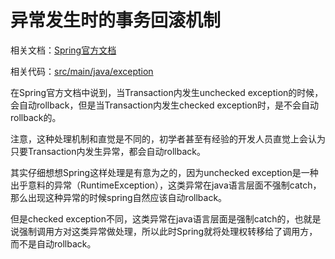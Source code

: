 # 异常发生时的事务回滚机制

相关文档：[Spring官方文档](http://docs.spring.io/spring/docs/current/spring-framework-reference/htmlsingle/#transaction-declarative-rolling-back)

相关代码：[src/main/java/exception](src/main/java/exception)

在Spring官方文档中说到，当Transaction内发生unchecked exception的时候，会自动rollback，但是当Transaction内发生checked exception时，是不会自动rollback的。

注意，这种处理机制和直觉是不同的，初学者甚至有经验的开发人员直觉上会认为只要Transaction内发生异常，都会自动rollback。

其实仔细想想Spring这样处理是有意为之的，因为unchecked exception是一种出乎意料的异常（RuntimeException），这类异常在java语言层面不强制catch，那么出现这种异常的时候spring自然应该自动rollback。

但是checked exception不同，这类异常在java语言层面是强制catch的，也就是说强制调用方对这类异常做处理，所以此时Spring就将处理权转移给了调用方，而不是自动rollback。
